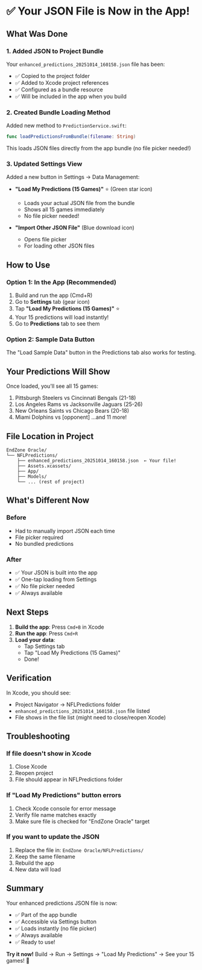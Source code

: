# ✅ Your JSON File is Now in the App!

## What Was Done

### 1. Added JSON to Project Bundle
Your `enhanced_predictions_20251014_160158.json` file has been:
- ✅ Copied to the project folder
- ✅ Added to Xcode project references
- ✅ Configured as a bundle resource
- ✅ Will be included in the app when you build

### 2. Created Bundle Loading Method
Added new method to `PredictionService.swift`:
```swift
func loadPredictionsFromBundle(filename: String)
```

This loads JSON files directly from the app bundle (no file picker needed!)

### 3. Updated Settings View
Added a new button in Settings → Data Management:
- **"Load My Predictions (15 Games)"** ⭐ (Green star icon)
  - Loads your actual JSON file from the bundle
  - Shows all 15 games immediately
  - No file picker needed!

- **"Import Other JSON File"** (Blue download icon)
  - Opens file picker
  - For loading other JSON files

## How to Use

### Option 1: In the App (Recommended)
1. Build and run the app (Cmd+R)
2. Go to **Settings** tab (gear icon)
3. Tap **"Load My Predictions (15 Games)"** ⭐
4. Your 15 predictions will load instantly!
5. Go to **Predictions** tab to see them

### Option 2: Sample Data Button
The "Load Sample Data" button in the Predictions tab also works for testing.

## Your Predictions Will Show

Once loaded, you'll see all 15 games:
1. Pittsburgh Steelers vs Cincinnati Bengals (21-18)
2. Los Angeles Rams vs Jacksonville Jaguars (25-26)
3. New Orleans Saints vs Chicago Bears (20-18)
4. Miami Dolphins vs [opponent]
...and 11 more!

## File Location in Project

```
EndZone Oracle/
└── NFLPredictions/
    ├── enhanced_predictions_20251014_160158.json  ← Your file!
    ├── Assets.xcassets/
    ├── App/
    ├── Models/
    └── ... (rest of project)
```

## What's Different Now

### Before
- Had to manually import JSON each time
- File picker required
- No bundled predictions

### After
- ✅ Your JSON is built into the app
- ✅ One-tap loading from Settings
- ✅ No file picker needed
- ✅ Always available

## Next Steps

1. **Build the app**: Press `Cmd+B` in Xcode
2. **Run the app**: Press `Cmd+R`
3. **Load your data**:
   - Tap Settings tab
   - Tap "Load My Predictions (15 Games)"
   - Done!

## Verification

In Xcode, you should see:
- Project Navigator → NFLPredictions folder
- `enhanced_predictions_20251014_160158.json` file listed
- File shows in the file list (might need to close/reopen Xcode)

## Troubleshooting

### If file doesn't show in Xcode
1. Close Xcode
2. Reopen project
3. File should appear in NFLPredictions folder

### If "Load My Predictions" button errors
1. Check Xcode console for error message
2. Verify file name matches exactly
3. Make sure file is checked for "EndZone Oracle" target

### If you want to update the JSON
1. Replace the file in: `EndZone Oracle/NFLPredictions/`
2. Keep the same filename
3. Rebuild the app
4. New data will load

## Summary

Your enhanced predictions JSON file is now:
- ✅ Part of the app bundle
- ✅ Accessible via Settings button
- ✅ Loads instantly (no file picker)
- ✅ Always available
- ✅ Ready to use!

**Try it now!**
Build → Run → Settings → "Load My Predictions" → See your 15 games! 🏈
